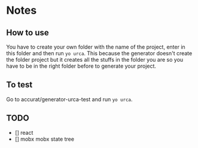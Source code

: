 # Notes

## How to use

You have to create your own folder with the name of the project, enter in this folder and then run `yo urca`.
This because the generator doesn't create the folder project but it creates all the stuffs in the folder you are so you have to be in the right folder before to generate your project.

## To test

Go to accurat/generator-urca-test and run `yo urca`.

## TODO

- [] react
- [] mobx mobx state tree
